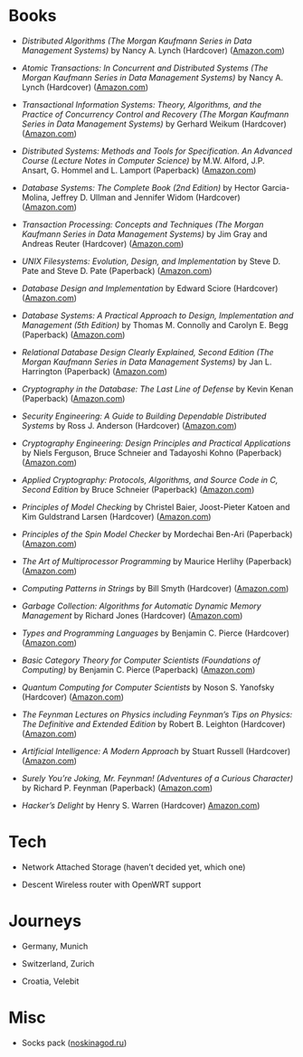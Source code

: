 # Books

*  *Distributed Algorithms
   (The Morgan Kaufmann Series in Data Management Systems)*
   by Nancy A. Lynch (Hardcover)
   ([Amazon.com](http://www.amazon.com/Distributed-Algorithms-Kaufmann-Management-Systems/dp/1558603484))

* *Atomic Transactions: In Concurrent and Distributed Systems
  (The Morgan Kaufmann Series in Data Management Systems)*
  by Nancy A. Lynch (Hardcover)
  ([Amazon.com](http://www.amazon.com/Atomic-Transactions-Concurrent-Distributed-Management/dp/155860104))

* *Transactional Information Systems: Theory, Algorithms, and the
  Practice of Concurrency Control and Recovery
  (The Morgan Kaufmann Series in Data Management Systems)*
  by Gerhard Weikum (Hardcover)
  ([Amazon.com](http://www.amazon.com/Transactional-Information-Systems-Algorithms-Concurrency/dp/1558605088))

* *Distributed Systems: Methods and Tools for Specification. An Advanced Course
  (Lecture Notes in Computer Science)*
  by M.W. Alford, J.P. Ansart, G. Hommel and L. Lamport (Paperback)
  ([Amazon.com](http://www.amazon.com/Distributed-Systems-Specification-Advanced-Computer/dp/3540152164))

* *Database Systems: The Complete Book (2nd Edition)*
  by Hector Garcia-Molina, Jeffrey D. Ullman and Jennifer Widom (Hardcover)
  ([Amazon.com](http://www.amazon.com/Database-Systems-Complete-Book-2nd/dp/0131873253))

* *Transaction Processing: Concepts and Techniques
  (The Morgan Kaufmann Series in Data Management Systems)*
  by Jim Gray and Andreas Reuter (Hardcover)
  ([Amazon.com](http://www.amazon.com/Transaction-Processing-Concepts-Techniques-Management/dp/1558601902))

* *UNIX Filesystems: Evolution, Design, and Implementation*
  by Steve D. Pate and Steve D. Pate (Paperback)
  ([Amazon.com](http://www.amazon.com/UNIX-Filesystems-Evolution-Design-Implementation/dp/0471164836))

* *Database Design and Implementation*
  by Edward Sciore (Hardcover)
  ([Amazon.com](http://www.amazon.com/Database-Design-Implementation-Edward-Sciore/dp/0471757160))

* *Database Systems: A Practical Approach to Design, Implementation and Management (5th Edition)*
  by Thomas M. Connolly and Carolyn E. Begg (Paperback)
  ([Amazon.com](http://www.amazon.com/Database-Systems-Practical-Implementation-Management/dp/0321523067))

* *Relational Database Design Clearly Explained, Second Edition
  (The Morgan Kaufmann Series in Data Management Systems)*
  by Jan L. Harrington (Paperback)
  ([Amazon.com](http://www.amazon.com/Relational-Database-Explained-Kaufmann-Management/dp/1558608206))

* *Cryptography in the Database: The Last Line of Defense*
  by Kevin Kenan (Paperback)
  ([Amazon.com](http://www.amazon.com/Cryptography-Database-Last-Line-Defense/dp/0321320735))

* *Security Engineering: A Guide to Building Dependable Distributed Systems*
  by Ross J. Anderson (Hardcover)
  ([Amazon.com](http://www.amazon.com/Security-Engineering-Building-Dependable-Distributed/dp/0470068523))

* *Cryptography Engineering: Design Principles and Practical Applications*
  by Niels Ferguson, Bruce Schneier and Tadayoshi Kohno (Paperback)
  ([Amazon.com](http://www.amazon.com/Cryptography-Engineering-Principles-Practical-Applications/dp/0470474246))

* *Applied Cryptography: Protocols, Algorithms, and Source Code in C, Second Edition*
   by Bruce Schneier (Paperback)
  ([Amazon.com](http://www.amazon.com/Applied-Cryptography-Protocols-Algorithms-Source/dp/0471117099))

* *Principles of Model Checking*
  by Christel Baier, Joost-Pieter Katoen and Kim Guldstrand Larsen (Hardcover)
  ([Amazon.com](http://www.amazon.com/Principles-Model-Checking-Christel-Baier/dp/026202649))

* *Principles of the Spin Model Checker*
  by Mordechai Ben-Ari (Paperback)
  ([Amazon.com](http://www.amazon.com/Principles-Model-Checker-Mordechai-Ben-Ari/dp/1846287693))

* *The Art of Multiprocessor Programming*
  by Maurice Herlihy (Paperback)
  ([Amazon.com](http://www.amazon.com/Art-Multiprocessor-Programming-Maurice-Herlihy/dp/0123705916))

* *Computing Patterns in Strings*
   by Bill Smyth (Hardcover)
  ([Amazon.com](http://www.amazon.com/Computing-Patterns-Strings-William-Smyth/dp/0201398397))

* *Garbage Collection: Algorithms for Automatic Dynamic Memory Management*
  by Richard Jones (Hardcover)
  ([Amazon.com](http://www.amazon.com/Garbage-Collection-Algorithms-Automatic-Management/dp/0471941484))

* *Types and Programming Languages*
  by Benjamin C. Pierce (Hardcover)
  ([Amazon.com](http://www.amazon.com/Types-Programming-Languages-Benjamin-Pierce/dp/0262162091))

* *Basic Category Theory for Computer Scientists (Foundations of Computing)*
  by Benjamin C. Pierce (Paperback)
  ([Amazon.com](http://www.amazon.com/Category-Computer-Scientists-Foundations-Computing/dp/0262660717))

* *Quantum Computing for Computer Scientists*
  by Noson S. Yanofsky (Hardcover)
  ([Amazon.com](http://www.amazon.com/Quantum-Computing-Computer-Scientists-Yanofsky/dp/0521879965))

* *The Feynman Lectures on Physics including Feynman’s Tips on Physics:
  The Definitive and Extended Edition*
  by Robert B. Leighton (Hardcover)
  ([Amazon.com](http://www.amazon.com/Feynman-Lectures-Physics-including-Feynmans/dp/0805390456))

* *Artificial Intelligence: A Modern Approach*
  by Stuart Russell (Hardcover)
  ([Amazon.com](http://www.amazon.com/Artificial-Intelligence-Modern-Approach-3rd/dp/0136042597))

* *Surely You’re Joking, Mr. Feynman! (Adventures of a Curious Character)*
  by Richard P. Feynman (Paperback)
  ([Amazon.com](http://www.amazon.com/Surely-Feynman-Adventures-Curious-Character/dp/0393316041))

* *Hacker’s Delight*
  by Henry S. Warren (Hardcover)
  [Amazon.com](http://www.amazon.com/Hackers-Delight-Henry-S-Warren/dp/0201914654))

# Tech

* Network Attached Storage (haven’t decided yet, which one)

*  Descent Wireless router with OpenWRT support

# Journeys

* Germany, Munich

* Switzerland, Zurich

* Croatia, Velebit

# Misc

* Socks pack ([noskinagod.ru](http://www.noskinagod.ru/?page=4))
